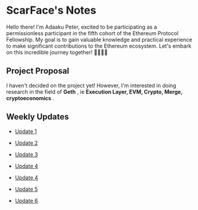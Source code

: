 # ScarFace's Notes

Hello there! I'm Adaaku Peter, excited to be participating as a permissionless participant in the fifth cohort of the Ethereum Protocol Fellowship. My goal is to gain valuable knowledge and practical experience to make significant contributions to the Ethereum ecosystem. Let's embark on this incredible journey together! 👋🏽🚀🌌

## Project Proposal

I haven't decided on the project yet! However, I'm interested in doing research in the field of **Geth** , ie  **Execution Layer, EVM, Crypto, Merge, cryptoeconomics** .

## Weekly Updates 

* [Update 1](https://hackmd.io/@4lu5v4BOS4WAtRe0t21Xqw/epfupdate1)

* [Update 2](https://hackmd.io/@0xScarFace/SkN8ZmLih)

* [Update 3](https://hackmd.io/-ZQmbzE6T5GuBS7hBPX6IA)

* [Update 4](https://hackmd.io/@0xScarFace/epfweek3)

* [Update 4](https://hackmd.io/@0xScarFace/epfweek4)

* [Update 5](https://hackmd.io/@0xScarFace/epfweek4b)

* [Update 6](https://hackmd.io/@0xScarFace/epfweek5)
